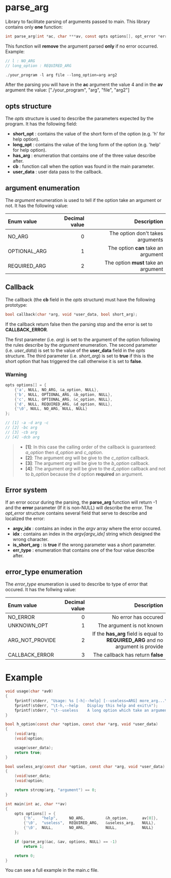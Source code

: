 parse_arg
=========

Library to facilitate parsing of arguments passed to main.
This library contains only **one** function: 

```c
int parse_arg(int *ac, char ***av, const opts options[], opt_error *error);
```

This function will **remove** the argument parsed **only** if no error occurred.
Example:

```c
// l : NO_ARG
// long_option : REQUIRED_ARG

./your_program -l arg file --long_option=arg arg2
```

After the parsing you will have in the **ac** argument the value 4 and in the **av** argument the value: ["./your_program", "arg", "file", "arg2"]

opts structure
--------------

The *opts* structure is used to describe the parameters expected by the program.
It has the following field:

- **short_opt** : contains the value of the short form of the option (e.g. 'h' for help option).
- **long_opt** : contains the value of the long form of the option (e.g. 'help' for help option).
- **has_arg** : enumeration that contains one of the three value describe after.
- **cb** : function call when the option was found in the main parameter.
- **user_data** : user data pass to the callback.

argument enumeration
--------------------

The *argument* enumeration is used to tell if the option take an argument or not.
It has the following value:

| Enum value   | Decimal value |                         Description  |
| :----------- | -------------:| -----------------------------------: |
| NO_ARG       |             0 | The option don't takes arguments     |
| OPTIONAL_ARG |             1 | The option **can** take an argument  |
| REQUIRED_ARG |             2 | The option **must** take an argument |

Callback
--------

The callback (the **cb** field in the *opts* structure) must have the following prototype:

```c
bool callback(char *arg, void *user_data, bool short_arg);
```

If the callback return false then the parsing stop and the error is set to **CALLBACK_ERROR**.

The first parameter (i.e. *arg*) is set to the argument of the option following the rules describe by the *argument* enumeration.
The second parameter (i.e. *user_data*) is set to the value of the **user_data** field in the *opts* structure.
The third parameter (i.e. *short_arg*) is set to **true** if this is the short option that has triggered the call otherwise it is set to **false**.

### Warning ###

```c
opts options[] = {
    {'a', NULL, NO_ARG, &a_option, NULL},
    {'b', NULL, OPTIONAL_ARG, &b_option, NULL},
    {'c', NULL, OPTIONAL_ARG, &c_option, NULL},
    {'d', NULL, REQUIRED_ARG, &d_option, NULL},
    {'\0', NULL, NO_ARG, NULL, NULL}
};

// [1] -a -d arg -c
// [2] -bc arg
// [3] -cb arg
// [4] -dcb arg
```

>- **[1]**: In this case the calling order of the callback is guaranteed: *a_option* then *d_option* and *c_option*.
>- **[2]**: The argument *arg* will be give to the *c_option* callback.
>- **[3]**: The argument *arg* will be give to the *b_option* callback.
>- **[4]**: The argument *arg* will be give to the *d_option* callback and not to *b_option* because the *d* option **required** an argument.

Error system
------------

If an error occur during the parsing, the **parse_arg** function will return -1 and the **error** parameter (If it is non-NULL) will describe the error.
The *opt_error* structure contains several field that serve to describe and localized the error:

- **argv_idx** : contains an index in the *argv* array where the error occured.
- **idx** : contains an index in the *argv[argv_idx]* string which designed the wrong character.
- **is_short_arg** : is **true** if the wrong parameter was a short parameter.
- **err_type** : enumeration that contains one of the four value describe after.

error_type enumeration
----------------------

The *error_type* enumeration is used to describe to type of error that occured.
It has the follwing value:

| Enum value      | Decimal value |                                                                Description |
| :-------------- | -------------:| -------------------------------------------------------------------------: |
| NO_ERROR        |             0 | No error has occured                                                       |
| UNKNOWN_OPT     |             1 | The argument is not known                                                  |
| ARG_NOT_PROVIDE |             2 | If the **has_arg** field is equal to **REQUIRED_ARG** and no argument is provide |
| CALLBACK_ERROR  |             3 | The callback has return **false**                                          |

Example
=======

```c
void usage(char *av0)
{
    fprintf(stderr, "Usage: %s [-h|--help] [--useless=ARG] more_arg...\n", av0);
    fprintf(stderr, "\t-h,--help    Display this help and exit\n");
    fprintf(stderr, "\t--useless    A long option which take an argument");
}

bool h_option(const char *option, const char *arg, void *user_data)
{
    (void)arg;
    (void)option;

    usage(user_data);
    return true;
}

bool useless_arg(const char *option, const char *arg, void *user_data)
{
    (void)user_data;
    (void)option;

    return strcmp(arg, "argument") == 0;
}

int main(int ac, char **av)
{
    opts options[] = {
        {'h',   "help",     NO_ARG,         &h_option,      av[0]},
        {'\0',  "useless",  REQUIRED_ARG,   &useless_arg,   NULL},
        {'\0',  NULL,       NO_ARG,         NULL,           NULL}
    };

    if (parse_arg(&ac, &av, options, NULL) == -1)
        return 1;

    return 0;
}
```

You can see a full example in the main.c file.
